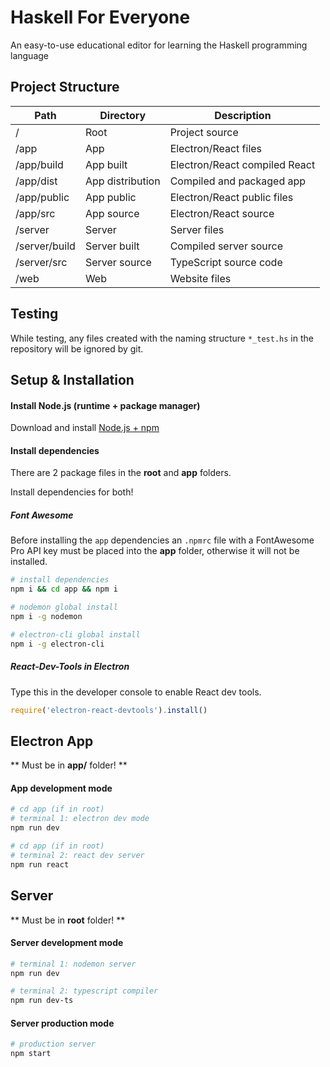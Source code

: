 # Haskell For Everyone
An easy-to-use educational editor for learning the Haskell programming language

## Project Structure

| Path | Directory | Description | 
| - | - | - |
| / | Root | Project source |
| /app | App | Electron/React files|
| /app/build | App built| Electron/React compiled React |
| /app/dist | App distribution | Compiled and packaged app |
| /app/public | App public | Electron/React public files |
| /app/src | App source |  Electron/React source |
| /server | Server | Server files |
| /server/build | Server built| Compiled server source |
| /server/src | Server source | TypeScript source code |
| /web | Web | Website files 

## Testing

While testing, any files created with the naming structure `*_test.hs` in the repository will be ignored by git.

## Setup & Installation 

#### Install Node.js (runtime + package manager)
Download and install [Node.js + npm](https://nodejs.org/en/)

#### Install dependencies  
There are 2 package files in the __root__ and __app__ folders. 

Install dependencies for both! 

##### Font Awesome

Before installing the `app` dependencies an `.npmrc` file with a FontAwesome Pro API key must be placed into the __app__ folder, otherwise it will not be installed.

```bash
# install dependencies
npm i && cd app && npm i

# nodemon global install
npm i -g nodemon 

# electron-cli global install
npm i -g electron-cli
```

##### React-Dev-Tools in Electron


Type this in the developer console to enable React dev tools.

```javascript
require('electron-react-devtools').install()
```

## Electron App 
\*\* Must be in __app/__ folder! \*\*

#### App development mode
```bash
# cd app (if in root)
# terminal 1: electron dev mode
npm run dev
```
```bash
# cd app (if in root)
# terminal 2: react dev server
npm run react
```

## Server
\*\* Must be in __root__ folder! \*\*

#### Server development mode 
```bash
# terminal 1: nodemon server
npm run dev 
```
```bash
# terminal 2: typescript compiler
npm run dev-ts
```
#### Server production mode 
```bash
# production server
npm start
```